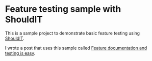 # Feature testing sample with ShouldIT

This is a sample project to demonstrate basic feature testing using [ShouldIT](http://bbc-sport.github.io/ShouldIT/).

I wrote a post that uses this sample called [Feature documentation and testing is easy](http://perrymitchell.net/article/feature-documentation-and-testing-is-easy/).
